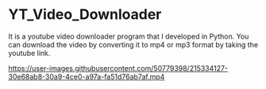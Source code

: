 # YT_Video_Downloader
It is a youtube video downloader program that I developed in Python. You can download the video by converting it to mp4 or mp3 format by taking the youtube link.


https://user-images.githubusercontent.com/50779398/215334127-30e68ab8-30a9-4ce0-a97a-fa51d76ab7af.mp4

